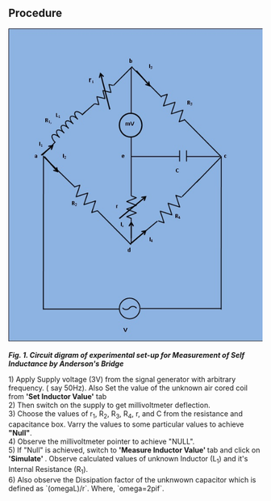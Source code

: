## Procedure

<p align="center">

![Rm501 Figure](images/anderson_bridge.jpg)

***Fig. 1. Circuit digram of experimental set-up for Measurement of Self Inductance by Anderson's Bridge***
</p>
1)  Apply Supply voltage (3V) from the signal generator with arbitrary frequency. ( say 50Hz). Also Set the value of the unknown air cored coil from <b>'Set Inductor Value'</b> tab
 </br>
2)  Then switch on the supply to get millivoltmeter deflection.
 </br>
3)  Choose the values of   r<sub>1</sub>, R<sub>2</sub>, R<sub>3</sub>, R<sub>4</sub>, r, and C from the resistance and capacitance box. Varry the values to some particular values to achieve <b> "Null"</b>.
 </br>
4) Observe the millivoltmeter pointer to achieve "NULL".
 </br>
5) If "Null" is achieved, switch to <b>'Measure Inductor Value' </b> tab and click on <b>'Simulate' </b>. Observe calculated values of unknown Inductor (L<sub>1</sub>) and it's Internal Resistance (R<sub>1</sub>).
 </br>
6) Also observe the Dissipation factor of the unknwown capacitor which is defined as   `(omegaL)/r`.  Where, `omega=2pif`.

<script id="MathJax-script" async src="https://cdn.jsdelivr.net/npm/mathjax@3/es5/tex-mml-chtml.js"></script>
